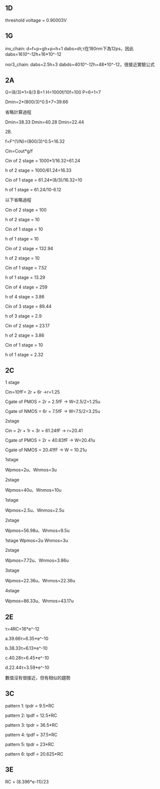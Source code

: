 ## 1D

 threshold voltage = 0.90003V

## 1G

 inv_chain:
 d=f+p=gh+p=h+1
 dabs=dτ,τ在180nm下為12ps，因此dabs=16*10^-12*h+16*10^-12

 nor3_chain:
 dabs=2.5h+3
 dabds=40*10^-12*h+48*10^-12，很接近實驗公式

## 2A
 G=(8/3)*1=8/3
 B=1
 H=1000f/10f=100
 P=6+1=7

 Dmin=2*(800/3)^0.5+7=39.66

 省略計算過程
 
 Dmin=38.33
 Dmin=40.28
 Dmin=22.44

2B.

f=F^(1/N)=(800/3)^0.5=16.32

Cin=Cout*g/f

Cin of 2 stage = 1000*1/16.32=61.24

h of 2 stage = 1000/61.24=16.33

Cin of 1 stage = 61.24*(8/3)/16.32=10

h of 1 stage = 61.24/10-6.12

以下省略過程

Cin of 2 stage = 100

h of 2 stage = 10

Cin of 1 stage = 10

h of 1 stage = 10


Cin of 2 stage = 132.94

h of 2 stage = 10

Cin of 1 stage = 7.52

h of 1 stage = 13.29


Cin of 4 stage = 259

h of 4 stage = 3.86

Cin of 3 stage = 89.44


h of 3 stage = 2.9

Cin of 2 stage = 23.17

h of 2 stage = 3.86

Cin of 1 stage = 10

h of 1 stage = 2.32

## 2C
 1 stage

 Cin=10fF= 2r + 6r ->r=1.25
 
 Cgate of PMOS = 2r = 2.5fF -> W=2.5/2=1.25u
 
 Cgate of NMOS = 6r = 7.5fF -> W=7.5/2=3.25u
 
 2stage
 
 Cin = 2r + 1r = 3r = 61.24fF -> r=20.41
 
 Cgate of PMOS = 2r = 40.83fF -> W=20.41u
 
 Cgate of NMOS = 20.41fF -> W = 10.21u

 1stage
 
 Wpmos=2u、Wnmos=3u

 2stage
 
 Wpmos=40u、Wnmos=10u

 1stage
 
 Wpmos=2.5u、Wnmos=2.5u

 2stage
 
 Wpmos=56.98u、Wnmos=9.5u

 1stage
 Wpmos=2u
 Wnmos=3u

 2stage
 
 Wpmos=7.72u、Wnmos=3.86u

 3stage
 
 Wpmos=22.36u、Wnmos=22.36u

 4stage
 
 Wpmos=86.33u、Wnmos=43.17u

## 2E

τ=4RC=16*e^-12

a.39.66τ=6.35*e^-10

b.38.33τ=6.13*e^-10

c.40.28τ=6.45*e^-10

d.22.44τ=3.59*e^-10

數值沒有很接近，但有相似的趨勢

## 3C

 pattern 1: tpdr = 9.5*RC

 pattern 2: tpdf = 12.5*RC
 
 pattern 3: tpdr = 36.5*RC
 
 pattern 4: tpdf = 37.5*RC
 
 pattern 5: tpdr = 23*RC
 
 pattern 6: tpdf = 20.625*RC

## 3E

 RC = (8.396*e-11)/23
